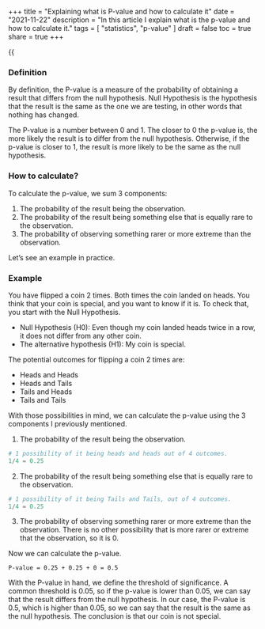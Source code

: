 +++
title = "Explaining what is P-value and how to calculate it"
date = "2021-11-22"
description = "In this article I explain what is the p-value and how to calculate it."
tags = [
    "statistics",
    "p-value"
]
draft = false
toc = true
share = true
+++


{{<audio src="https://s3.eu-west-1.amazonaws.com/jaswdr.dev-tts/posts/p-value.f8f2ba8f-ae13-435c-8366-6e1bdec69c1b.mp3">}}

### Definition

By definition, the P-value is a measure of the probability of obtaining a result that differs from the null hypothesis. Null Hypothesis is the hypothesis that the result is the same as the one we are testing, in other words that nothing has changed.

The P-value is a number between 0 and 1. The closer to 0 the p-value is, the more likely the result is to differ from the null hypothesis. Otherwise, if the p-value is closer to 1, the result is more likely to be the same as the null hypothesis.

### How to calculate?

To calculate the p-value, we sum 3 components:

1. The probability of the result being the observation.
2. The probability of the result being something else that is equally rare to the observation.
3. The probability of observing something rarer or more extreme than the observation.

Let’s see an example in practice.

### Example
You have flipped a coin 2 times. Both times the coin landed on heads. You think that your coin is special, and you want to know if it is. To check that, you start with the Null Hypothesis.

- Null Hypothesis (H0): Even though my coin landed heads twice in a row, it does not differ from any other coin.
- The alternative hypothesis (H1): My coin is special.

The potential outcomes for flipping a coin 2 times are:

- Heads and Heads
- Heads and Tails
- Tails and Heads
- Tails and Tails

With those possibilities in mind, we can calculate the p-value using the 3 components I previously mentioned.

1. The probability of the result being the observation.

```python
# 1 possibility of it being heads and heads out of 4 outcomes.
1/4 = 0.25
```

2. The probability of the result being something else that is equally rare to the observation.

```python
# 1 possibility of it being Tails and Tails, out of 4 outcomes.
1/4 = 0.25
```

3. The probability of observing something rarer or more extreme than the observation.
There is no other possibility that is more rarer or extreme that the observation, so it is 0.

Now we can calculate the p-value.

```
P-value = 0.25 + 0.25 + 0 = 0.5
```

With the P-value in hand, we define the threshold of significance. A common threshold is 0.05, so if the p-value is lower than 0.05, we can say that the result differs from the null hypothesis. In our case, the P-value is 0.5, which is higher than 0.05, so we can say that the result is the same as the null hypothesis.
The conclusion is that our coin is not special.
